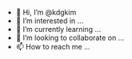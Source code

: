 - 👋 Hi, I’m @kdgkim
- 👀 I’m interested in ...
- 🌱 I’m currently learning ...
- 💞️ I’m looking to collaborate on ...
- 📫 How to reach me ...

<!---
kdgkim/kdgkim is a ✨ special ✨ repository because its `README.md` (this file) appears on your GitHub profile.
You can click the Preview link to take a look at your changes.
--->
